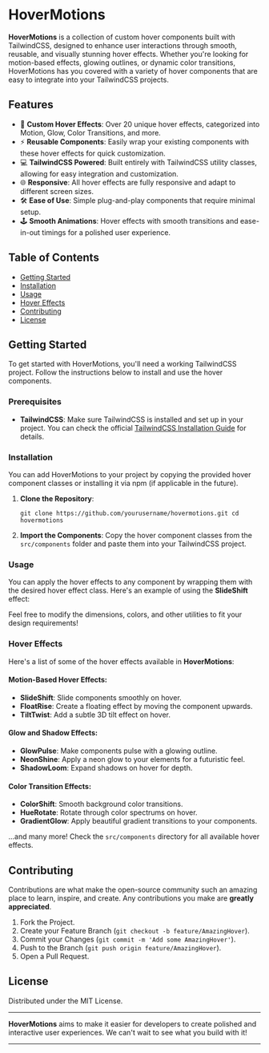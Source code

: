 **HoverMotions**
================

**HoverMotions** is a collection of custom hover components built with TailwindCSS, designed to enhance user interactions through smooth, reusable, and visually stunning hover effects. Whether you're looking for motion-based effects, glowing outlines, or dynamic color transitions, HoverMotions has you covered with a variety of hover components that are easy to integrate into your TailwindCSS projects.

**Features**
------------

-   🎨 **Custom Hover Effects**: Over 20 unique hover effects, categorized into Motion, Glow, Color Transitions, and more.
-   ⚡ **Reusable Components**: Easily wrap your existing components with these hover effects for quick customization.
-   💻 **TailwindCSS Powered**: Built entirely with TailwindCSS utility classes, allowing for easy integration and customization.
-   🌐 **Responsive**: All hover effects are fully responsive and adapt to different screen sizes.
-   🛠️ **Ease of Use**: Simple plug-and-play components that require minimal setup.
-   🕹️ **Smooth Animations**: Hover effects with smooth transitions and ease-in-out timings for a polished user experience.

**Table of Contents**
---------------------

-   [Getting Started](#getting-started)
-   [Installation](#installation)
-   [Usage](#usage)
-   [Hover Effects](#hover-effects)
-   [Contributing](#contributing)
-   [License](#license)

**Getting Started**
-------------------

To get started with HoverMotions, you'll need a working TailwindCSS project. Follow the instructions below to install and use the hover components.

### **Prerequisites**

-   **TailwindCSS**: Make sure TailwindCSS is installed and set up in your project. You can check the official [TailwindCSS Installation Guide](https://tailwindcss.com/docs/installation) for details.

### **Installation**

You can add HoverMotions to your project by copying the provided hover component classes or installing it via npm (if applicable in the future).

1.  **Clone the Repository**:

    `git clone https://github.com/yourusername/hovermotions.git
    cd hovermotions`

2.  **Import the Components**: Copy the hover component classes from the `src/components` folder and paste them into your TailwindCSS project.

### **Usage**

You can apply the hover effects to any component by wrapping them with the desired hover effect class. Here's an example of using the **SlideShift** effect:


Feel free to modify the dimensions, colors, and other utilities to fit your design requirements!

### **Hover Effects**

Here's a list of some of the hover effects available in **HoverMotions**:

#### **Motion-Based Hover Effects**:

-   **SlideShift**: Slide components smoothly on hover.
-   **FloatRise**: Create a floating effect by moving the component upwards.
-   **TiltTwist**: Add a subtle 3D tilt effect on hover.

#### **Glow and Shadow Effects**:

-   **GlowPulse**: Make components pulse with a glowing outline.
-   **NeonShine**: Apply a neon glow to your elements for a futuristic feel.
-   **ShadowLoom**: Expand shadows on hover for depth.

#### **Color Transition Effects**:

-   **ColorShift**: Smooth background color transitions.
-   **HueRotate**: Rotate through color spectrums on hover.
-   **GradientGlow**: Apply beautiful gradient transitions to your components.

...and many more! Check the `src/components` directory for all available hover effects.

**Contributing**
----------------

Contributions are what make the open-source community such an amazing place to learn, inspire, and create. Any contributions you make are **greatly appreciated**.

1.  Fork the Project.
2.  Create your Feature Branch (`git checkout -b feature/AmazingHover`).
3.  Commit your Changes (`git commit -m 'Add some AmazingHover'`).
4.  Push to the Branch (`git push origin feature/AmazingHover`).
5.  Open a Pull Request.

**License**
-----------

Distributed under the MIT License. 

* * * * *

**HoverMotions** aims to make it easier for developers to create polished and interactive user experiences. We can't wait to see what you build with it!

* * * * *
